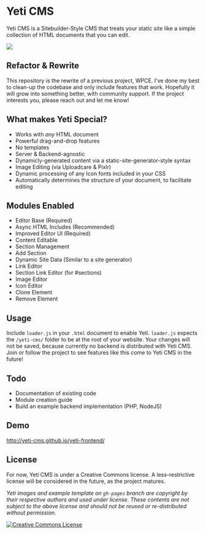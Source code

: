# Yeti CMS
Yeti CMS is a Sitebuilder-Style CMS that treats your static site like a simple collection of HTML documents that you can edit.

<img style="-webkit-user-select: none; cursor: zoom-in;" src="http://g.recordit.co/iN2JalXJRs.gif">

## Refactor & Rewrite
This repository is the rewrite of a previous project, WPCE. I've done my best to clean-up the codebase and only include features that work. Hopefully it will grow into something better, with community support. If the project interests you, please reach out and let me know!

## What makes Yeti Special?
- Works with *any* HTML document
- Powerful drag-and-drop features
- No templates
- Server & Backend-agnostic
- Dynamicly-generated content via a static-site-generator-style syntax
- Image Editing (via Uploadcare & Pixlr)
- Dynamic processing of any Icon fonts included in your CSS
- Automatically determines the structure of your document, to facilitate editing


## Modules Enabled
- Editor Base (Required)
- Async HTML Includes (Recommended)
- Improved Editor UI (Required)
- Content Editable
- Section Management
- Add Section
- Dynamic Site Data (Similar to a site generator)
- Link Editor
- Section Link Editor (for #sections)
- Image Editor
- Icon Editor
- Clone Element
- Remove Element

## Usage
Include `loader.js` in your `.html` document to enable Yeti. `loader.js` expects the `/yeti-cms/` folder to be at the root of your website. Your changes will not be saved, because currently no backend is distributed with Yeti CMS. Join or follow the project to see features like this come to Yeti CMS in the future!

## Todo
- Documentation of existing code
- Module creation guide
- Build an example backend implementation (PHP, NodeJS)

## Demo
<a href="http://yeti-cms.github.io/yeti-frontend/?yedit&editing=true" target="_blank">http://yeti-cms.github.io/yeti-frontend/</a>

## License
For now, Yeti CMS is under a Creative Commons license. A less-restrictive license will be considered in the future, as the project matures.

*Yeti images and example template on `gh-pages` branch are copyright by their respective authors and used under license. These contents are not subject to the above license and should not be reused or re-distributed without permission.*

<a rel="license" href="http://creativecommons.org/licenses/by-sa/4.0/"><img alt="Creative Commons License" style="border-width:0" src="https://i.creativecommons.org/l/by-sa/4.0/88x31.png" /></a>

